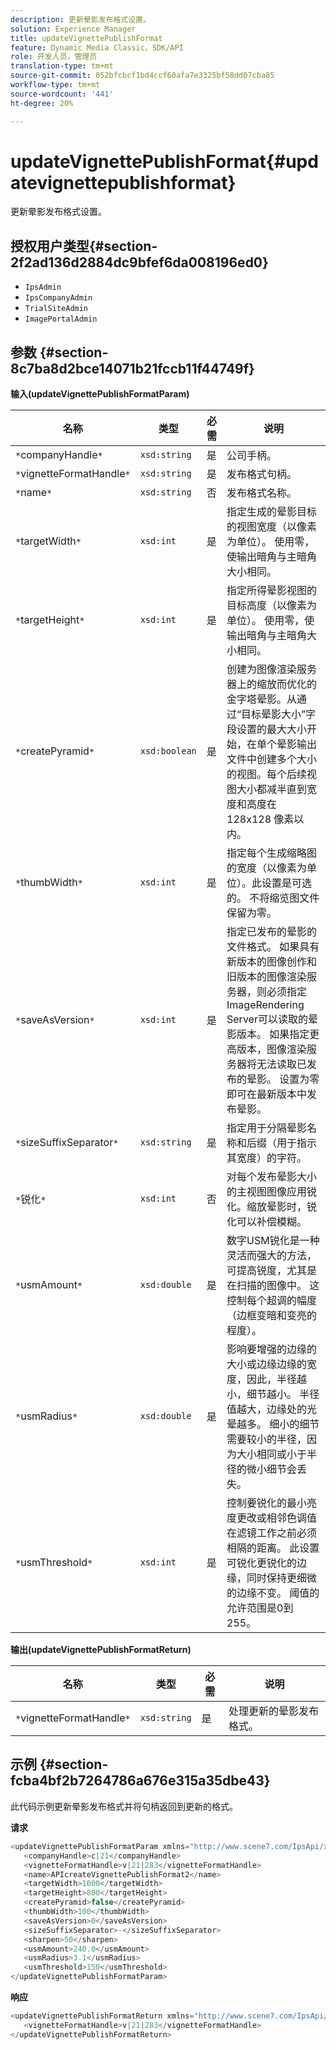 ```yaml
---
description: 更新晕影发布格式设置。
solution: Experience Manager
title: updateVignettePublishFormat
feature: Dynamic Media Classic，SDK/API
role: 开发人员，管理员
translation-type: tm+mt
source-git-commit: 052bfcbcf1bd4ccf60afa7e3325bf58dd07cba85
workflow-type: tm+mt
source-wordcount: '441'
ht-degree: 20%

---
```



# updateVignettePublishFormat{#updatevignettepublishformat}

更新晕影发布格式设置。

## 授权用户类型{#section-2f2ad136d2884dc9bfef6da008196ed0}

* `IpsAdmin`
* `IpsCompanyAdmin`
* `TrialSiteAdmin`
* `ImagePortalAdmin`

## 参数 {#section-8c7ba8d2bce14071b21fccb11f44749f}

**输入(updateVignettePublishFormatParam)**

| 名称 | 类型 | 必需 | 说明 |
|---|---|---|---|
| `*`companyHandle`*` | `xsd:string` | 是 | 公司手柄。 |
| `*`vignetteFormatHandle`*` | `xsd:string` | 是 | 发布格式句柄。 |
| `*`name`*` | `xsd:string` | 否 | 发布格式名称。 |
| `*`targetWidth`*` | `xsd:int` | 是 | 指定生成的晕影目标的视图宽度（以像素为单位）。 使用零，使输出暗角与主暗角大小相同。 |
| `*`targetHeight`*` | `xsd:int` | 是 | 指定所得晕影视图的目标高度（以像素为单位）。 使用零，使输出暗角与主暗角大小相同。 |
| `*`createPyramid`*` | `xsd:boolean` | 是 | 创建为图像渲染服务器上的缩放而优化的金字塔晕影。从通过“目标晕影大小”字段设置的最大大小开始，在单个晕影输出文件中创建多个大小的视图。每个后续视图大小都减半直到宽度和高度在 128x128 像素以内。 |
| `*`thumbWidth`*` | `xsd:int` | 是 | 指定每个生成缩略图的宽度（以像素为单位）。此设置是可选的。 不将缩览图文件保留为零。 |
| `*`saveAsVersion`*` | `xsd:int` | 是 | 指定已发布的晕影的文件格式。 如果具有新版本的图像创作和旧版本的图像渲染服务器，则必须指定ImageRendering Server可以读取的晕影版本。 如果指定更高版本，图像渲染服务器将无法读取已发布的晕影。 设置为零即可在最新版本中发布晕影。 |
| `*`sizeSuffixSeparator`*` | `xsd:string` | 是 | 指定用于分隔晕影名称和后缀（用于指示其宽度）的字符。 |
| `*`锐化`*` | `xsd:int` | 否 | 对每个发布晕影大小的主视图图像应用锐化。缩放晕影时，锐化可以补偿模糊。 |
| `*`usmAmount`*` | `xsd:double` | 是 | 数字USM锐化是一种灵活而强大的方法，可提高锐度，尤其是在扫描的图像中。 这控制每个超调的幅度（边框变暗和变亮的程度）。 |
| `*`usmRadius`*` | `xsd:double` | 是 | 影响要增强的边缘的大小或边缘边缘的宽度，因此，半径越小，细节越小。 半径值越大，边缘处的光晕越多。 细小的细节需要较小的半径，因为大小相同或小于半径的微小细节会丢失。 |
| `*`usmThreshold`*` | `xsd:int` | 是 | 控制要锐化的最小亮度更改或相邻色调值在滤镜工作之前必须相隔的距离。 此设置可锐化更锐化的边缘，同时保持更细微的边缘不变。 阈值的允许范围是0到255。 |

**输出(updateVignettePublishFormatReturn)**

| 名称 | 类型 | 必需 | 说明 |
|---|---|---|---|
| `*`vignetteFormatHandle`*` | `xsd:string` | 是 | 处理更新的晕影发布格式。 |

## 示例 {#section-fcba4bf2b7264786a676e315a35dbe43}

此代码示例更新晕影发布格式并将句柄返回到更新的格式。

**请求**

```java
<updateVignettePublishFormatParam xmlns="http://www.scene7.com/IpsApi/xsd/2008-01-15">
   <companyHandle>c|21</companyHandle>
   <vignetteFormatHandle>v|21|283</vignetteFormatHandle>
   <name>APIcreateVignettePublishFormat2</name>
   <targetWidth>1000</targetWidth>
   <targetHeight>800</targetHeight>
   <createPyramid>false</createPyramid>
   <thumbWidth>100</thumbWidth>
   <saveAsVersion>0</saveAsVersion>
   <sizeSuffixSeparator>-</sizeSuffixSeparator>
   <sharpen>50</sharpen>
   <usmAmount>240.0</usmAmount>
   <usmRadius>3.1</usmRadius>
   <usmThreshold>150</usmThreshold>
</updateVignettePublishFormatParam>
```

**响应**

```java
<updateVignettePublishFormatReturn xmlns="http://www.scene7.com/IpsApi/xsd/2008-01-15">
   <vignetteFormatHandle>v|21|283</vignetteFormatHandle>
</updateVignettePublishFormatReturn>
```

